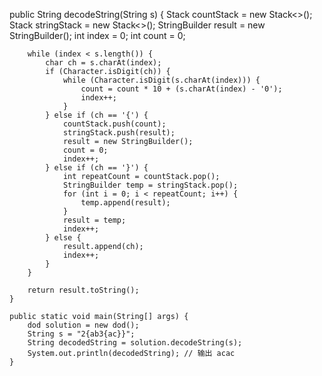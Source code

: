    public String decodeString(String s) {
        Stack<Integer> countStack = new Stack<>();
        Stack<StringBuilder> stringStack = new Stack<>();
        StringBuilder result = new StringBuilder();
        int index = 0;
        int count = 0;

        while (index < s.length()) {
            char ch = s.charAt(index);
            if (Character.isDigit(ch)) {
                while (Character.isDigit(s.charAt(index))) {
                    count = count * 10 + (s.charAt(index) - '0');
                    index++;
                }
            } else if (ch == '{') {
                countStack.push(count);
                stringStack.push(result);
                result = new StringBuilder();
                count = 0;
                index++;
            } else if (ch == '}') {
                int repeatCount = countStack.pop();
                StringBuilder temp = stringStack.pop();
                for (int i = 0; i < repeatCount; i++) {
                    temp.append(result);
                }
                result = temp;
                index++;
            } else {
                result.append(ch);
                index++;
            }
        }

        return result.toString();
    }

    public static void main(String[] args) {
        dod solution = new dod();
        String s = "2{ab3{ac}}";
        String decodedString = solution.decodeString(s);
        System.out.println(decodedString); // 输出 acac
    }